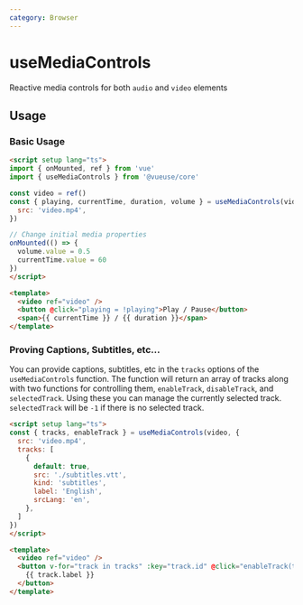```yaml
---
category: Browser
---
```


# useMediaControls

Reactive media controls for both `audio` and `video` elements

## Usage

### Basic Usage
```html
<script setup lang="ts">
import { onMounted, ref } from 'vue'
import { useMediaControls } from '@vueuse/core'

const video = ref()
const { playing, currentTime, duration, volume } = useMediaControls(video, { 
  src: 'video.mp4',
})

// Change initial media properties
onMounted(() => {
  volume.value = 0.5
  currentTime.value = 60
})
</script>

<template>
  <video ref="video" />
  <button @click="playing = !playing">Play / Pause</button>
  <span>{{ currentTime }} / {{ duration }}</span>
</template>
```

### Proving Captions, Subtitles, etc...
You can provide captions, subtitles, etc in the `tracks` options of the
`useMediaControls` function. The function will return an array of tracks
along with two functions for controlling them, `enableTrack`, `disableTrack`, and `selectedTrack`.
Using these you can manage the currently selected track. `selectedTrack` will
be `-1` if there is no selected track.

```html
<script setup lang="ts">
const { tracks, enableTrack } = useMediaControls(video, { 
  src: 'video.mp4',
  tracks: [
    {
      default: true,
      src: './subtitles.vtt',
      kind: 'subtitles',
      label: 'English',
      srcLang: 'en',
    },
  ]
})
</script>

<template>
  <video ref="video" />
  <button v-for="track in tracks" :key="track.id" @click="enableTrack(track)">
    {{ track.label }}
  </button>
</template>
```
